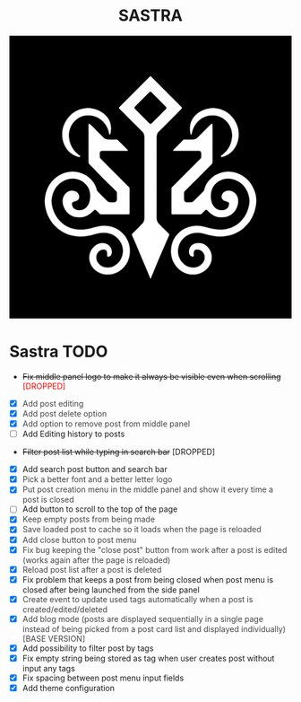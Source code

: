 <h1 align="center">SASTRA</h1>

![Sastra Logo](public/images/base_logo.png)

# Sastra TODO

- ~~Fix middle panel logo to make it always be visible even when scrolling~~ <span style="color:red">[DROPPED] </span>
- [x] <span style="color: #454545">Add post editing </span>
- [x] <span style="color: #454545">Add post delete option </span>
- [x] <span style="color: #454545">Add option to remove post from middle panel </span>
- [ ] Add Editing history to posts
- ~~Filter post list while typing in search bar~~ [DROPPED]
- [x] Add search post button and search bar
- [x] <span style="color: #454545">Pick a better font and a better letter logo </span>
- [x] <span style="color: #454545">Put post creation menu in the middle panel and show it every time a post is closed </span>
- [ ] Add button to scroll to the top of the page
- [x] <span style="color: #454545">Keep empty posts from being made </span>
- [x] <span style="color: #454545">Save loaded post to cache so it loads when the page is reloaded </span>
- [x] <span style="color: #454545">Add close button to post menu </span>
- [x] <span style="color: #454545">Fix bug keeping the "close post" button from work after a post is edited (works again after the page is reloaded) </span>
- [x] <span style="color: #454545">Reload post list after a post is deleted</span>
- [x] Fix problem that keeps a post from being closed when post menu is closed after being launched from the side panel
- [x] <span style="color: #454545">Create event to update used tags automatically when a post is created/edited/deleted</span>
- [x] <span style="color: #454545">Add blog mode (posts are displayed sequentially in a single page instead of being picked from a post card list and displayed individually) [BASE VERSION] </span>
- [x] Add possibility to filter post by tags
- [x] Fix empty string being stored as tag when user creates post without input any tags
- [x] Fix spacing between post menu input fields
- [x] Add theme configuration
